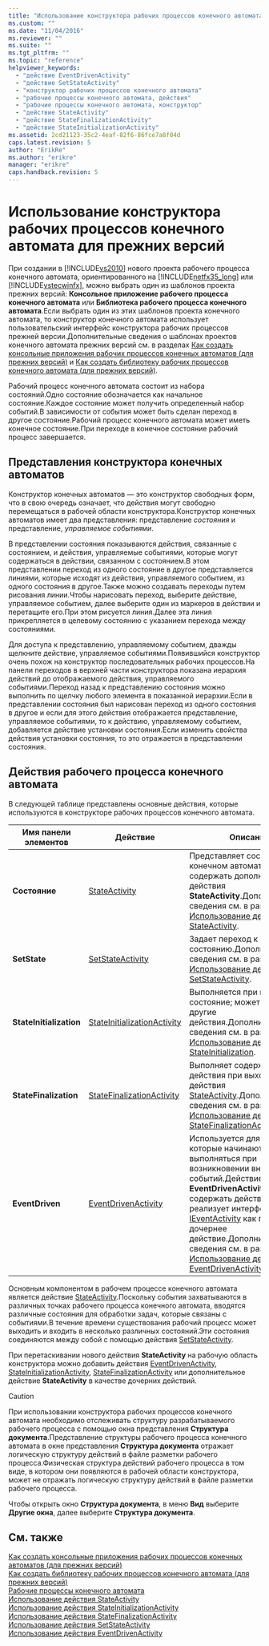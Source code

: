 ```yaml
---
title: "Использование конструктора рабочих процессов конечного автомата для прежних версий | Microsoft Docs"
ms.custom: ""
ms.date: "11/04/2016"
ms.reviewer: ""
ms.suite: ""
ms.tgt_pltfrm: ""
ms.topic: "reference"
helpviewer_keywords: 
  - "действие EventDrivenActivity"
  - "действие SetStateActivity"
  - "конструктор рабочих процессов конечного автомата"
  - "рабочие процессы конечного автомата, действия"
  - "рабочие процессы конечного автомата, конструктор"
  - "действие StateActivity"
  - "действие StateFinalizationActivity"
  - "действие StateInitializationActivity"
ms.assetid: 2cd21123-35c2-4eaf-82f6-86fce7a8f04d
caps.latest.revision: 5
author: "ErikRe"
ms.author: "erikre"
manager: "erikre"
caps.handback.revision: 5
---
```

# Использование конструктора рабочих процессов конечного автомата для прежних версий
При создании в [!INCLUDE[vs2010](../modeling/includes/vs2010_md.md)] нового проекта рабочего процесса конечного автомата, ориентированного на [!INCLUDE[netfx35_long](../workflow-designer/includes/netfx35_long_md.md)] или [!INCLUDE[vstecwinfx](../workflow-designer/includes/vstecwinfx_md.md)], можно выбрать один из шаблонов проекта прежних версий: **Консольное приложение рабочего процесса конечного автомата** или **Библиотека рабочего процесса конечного автомата**.Если выбрать один из этих шаблонов проекта конечного автомата, то конструктор конечного автомата использует пользовательский интерфейс конструктора рабочих процессов прежней версии.Дополнительные сведения о шаблонах проектов конечного автомата прежних версий см. в разделах [Как создать консольные приложения рабочих процессов конечных автоматов \(для прежних версий\)](../Topic/How%20to:%20Create%20State%20Machine%20Workflow%20Console%20Applications%20\(Legacy\).md) и [Как создать библиотеку рабочих процессов конечного автомата \(для прежних версий\)](../Topic/How%20to:%20Create%20a%20State%20Machine%20Workflow%20Library%20\(Legacy\).md).  
  
 Рабочий процесс конечного автомата состоит из набора состояний.Одно состояние обозначается как начальное состояние.Каждое состояние может получить определенный набор событий.В зависимости от события может быть сделан переход в другое состояние.Рабочий процесс конечного автомата может иметь конечное состояние.При переходе в конечное состояние рабочий процесс завершается.  
  
## Представления конструктора конечных автоматов  
 Конструктор конечных автоматов — это конструктор свободных форм, что в свою очередь означает, что действия могут свободно перемещаться в рабочей области конструктора.Конструктор конечных автоматов имеет два представления: представление *состояния* и представление, *управляемое событиями*.  
  
 В представлении состояния показываются действия, связанные с состоянием, и действия, управляемые событиями, которые могут содержаться в действии, связанном с состоянием.В этом представлении переход из одного состояние в другое представляется линиями, которые исходят из действия, управляемого событием, из одного состояния в другое.Также можно создавать переходы путем рисования линии.Чтобы нарисовать переход, выберите действие, управляемое событием, далее выберите один из маркеров в действии и перетащите его.При этом рисуется линия.Далее эта линия прикрепляется в целевому состоянию с указанием перехода между состояниями.  
  
 Для доступа к представлению, управляемому событием, дважды щелкните действие, управляемое событиями.Появившийся конструктор очень похож на конструктор последовательных рабочих процессов.На панели переходов в верхней части конструктора показана иерархия действий до отображаемого действия, управляемого событиями.Переход назад к представлению состояния можно выполнить по щелчку любого элемента в показанной иерархии.Если в представлении состояния был нарисован переход из одного состояния в другое и если для этого действия отображается представление, управляемое событиями, то к действию, управляемому событием, добавляется действие установки состояния.Если изменить свойства действия установки состояния, то это отражается в представлении состояния.  
  
## Действия рабочего процесса конечного автомата  
 В следующей таблице представлены основные действия, которые используются в конструкторе рабочих процессов конечного автомата.  
  
|Имя панели элементов|Действие|Описание|  
|--------------------------|--------------|--------------|  
|**Состояние**|[StateActivity](http://go.microsoft.com/fwlink?LinkID=65042)|Представляет состояние в конечном автомате; может содержать дополнительные действия **StateActivity**.Дополнительные сведения см. в разделе [Использование действия StateActivity](http://go.microsoft.com/fwlink?LinkID=65083).|  
|**SetState**|[SetStateActivity](http://go.microsoft.com/fwlink?LinkID=65041)|Задает переход к новому состоянию.Дополнительные сведения см. в разделе [Использование действия SetStateActivity](http://go.microsoft.com/fwlink?LinkID=65082).|  
|**StateInitialization**|[StateInitializationActivity](http://go.microsoft.com/fwlink?LinkID=65044)|Выполняется при входе в состояние; может содержать другие действия.Дополнительные сведения см. в разделе [Использование действия StateInitialization](http://go.microsoft.com/fwlink?LinkID=65006).|  
|**StateFinalization**|[StateFinalizationActivity](http://go.microsoft.com/fwlink?LinkID=65043)|Выполняет содержащиеся действия при выходе из действия [StateActivity](http://go.microsoft.com/fwlink?LinkID=65042).Дополнительные сведения см. в разделе [Использование действия StateFinalizationActivity](http://go.microsoft.com/fwlink?LinkID=65008).|  
|**EventDriven**|[EventDrivenActivity](http://go.microsoft.com/fwlink?LinkID=65029)|Используется для состояний, которые начинают выполняться при возникновении внешних событий.Действие **EventDrivenActivity** должно содержать действие, которое реализует интерфейс [IEventActivity](http://go.microsoft.com/fwlink?LinkID=65032) как первое дочернее действие.Дополнительные сведения см. в разделе [Использование действия EventDrivenActivity](http://go.microsoft.com/fwlink?LinkID=65068).|  
  
 Основным компонентом в рабочем процессе конечного автомата является действие [StateActivity](http://go.microsoft.com/fwlink?LinkID=65042).Поскольку события захватываются в различных точках рабочего процесса конечного автомата, вводятся различные состояния для обработки задач, которые связаны с событиями.В течение времени существования рабочий процесс может выходить и входить в несколько различных состояний.Эти состояния соединяются между собой с помощью действия [SetStateActivity](http://go.microsoft.com/fwlink?LinkID=65041).  
  
 При перетаскивании нового действия **StateActivity** на рабочую область конструктора можно добавить действия [EventDrivenActivity](http://go.microsoft.com/fwlink?LinkID=65029), [StateInitializationActivity](http://go.microsoft.com/fwlink?LinkID=65044), [StateFinalizationActivity](http://go.microsoft.com/fwlink?LinkID=65043) или дополнительное действие **StateActivity** в качестве дочерних действий.  
  
> [!CAUTION]
>  При использовании конструктора рабочих процессов конечного автомата необходимо отслеживать структуру разрабатываемого рабочего процесса с помощью окна представления **Структура документа**.Представление структуры рабочего процесса конечного автомата в окне представления **Структура документа** отражает логическую структуру действий в файле разметки рабочего процесса.Физическая структура действий рабочего процесса в том виде, в котором они появляются в рабочей области конструктора, может не отражать логическую структуру действий в файле разметки рабочего процесса.  
>   
>  Чтобы открыть окно **Структура документа**, в меню **Вид** выберите **Другие окна**, далее выберите **Структура документа**.  
  
## См. также  
 [Как создать консольные приложения рабочих процессов конечных автоматов \(для прежних версий\)](../Topic/How%20to:%20Create%20State%20Machine%20Workflow%20Console%20Applications%20\(Legacy\).md)   
 [Как создать библиотеку рабочих процессов конечного автомата \(для прежних версий\)](../Topic/How%20to:%20Create%20a%20State%20Machine%20Workflow%20Library%20\(Legacy\).md)   
 [Рабочие процессы конечного автомата](http://go.microsoft.com/fwlink?LinkID=65016)   
 [Использование действия StateActivity](http://go.microsoft.com/fwlink?LinkID=65083)   
 [Использование действия StateInitializationActivity](http://go.microsoft.com/fwlink?LinkID=65006)   
 [Использование действия StateFinalizationActivity](http://go.microsoft.com/fwlink?LinkID=65008)   
 [Использование действия SetStateActivity](http://go.microsoft.com/fwlink?LinkID=65082)   
 [Использование действия EventDrivenActivity](http://go.microsoft.com/fwlink?LinkID=65068)